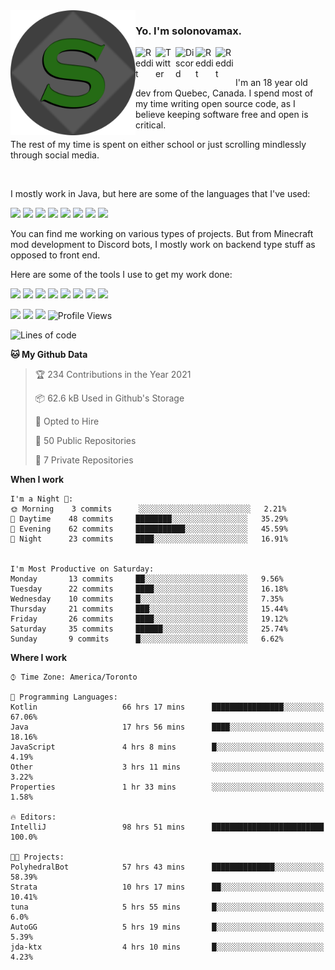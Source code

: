 <!-- dummy -->

<img align="left" alt="Avatar" width="200px" src="https://raw.githubusercontent.com/solonovamax/solonovamax/main/solonovamax-circle.png" />

### Yo. I'm solonovamax.

<a href="https://gitlab.com/solonovamax">
    <img align="left" alt="Reddit" width="32px" src="https://img.icons8.com/color/2x/gitlab.png">
</a>

<a href="https://twitter.com/solonovamax">
    <img align="left" alt="Twitter" width="32px" src="https://img.icons8.com/color/2x/twitter.png">
</a>

<a href="https://discord.gg/YFSQ4cF">
    <img align="left" alt="Discord" width="32px" src="https://img.icons8.com/color/2x/discord-logo.png">
</a>

<!-- <a href="https://twitch.tv/solonovamax">
    <img align="left" alt="Twitch" width="32px" src="https://img.icons8.com/color/2x/twitch.png">
</a> -->

<a href="https://reddit.com/u/solonovamax">
    <img align="left" alt="Reddit" width="32px" src="https://img.icons8.com/color/2x/reddit.png">
</a>

<a href="https://www.youtube.com/channel/UCTxCeyGu41WfEBT8mXpjHMA">
    <img align="left" alt="Reddit" width="32px" src="https://img.icons8.com/color/2x/youtube.png">
</a>

<!-- <a href="https://open.spotify.com/user/solonovamax">
    <img align="left" alt="Spotify" width="32px" src="https://img.icons8.com/color/2x/spotify.png">
</a> -->

<br />
<br />

I'm an 18 year old dev from Quebec, Canada.
I spend most of my time writing open source code, as I believe keeping software free and open is critical.

The rest of my time is spent on either school or just scrolling mindlessly through social media.

<br/>

I mostly work in Java, but here are some of the languages that I've used:

<code><img height="20" src="https://img.icons8.com/color/1x/java-coffee-cup-logo.png"></code>
<code><img height="20" src="https://img.icons8.com/color/1x/kotlin.png"></code>
<code><img height="20" src="https://img.icons8.com/color/1x/javascript.png"></code>
<code><img height="20" src="https://img.icons8.com/color/1x/nodejs.png"></code>
<code><img height="20" src="https://img.icons8.com/color/1x/python.png"></code>
<code><img height="20" src="https://img.icons8.com/color/1x/html-5.png"></code>
<code><img height="20" src="https://img.icons8.com/color/1x/css3.png"></code>
<code><img height="20" src="https://img.icons8.com/color/1x/graphql.png"></code>

You can find me working on various types of projects.
But from Minecraft mod development to Discord bots, I mostly work on backend type stuff as opposed to front end.

Here are some of the tools I use to get my work done:

<code><img height="20" src="https://img.icons8.com/material/1x/intellij-idea.png"></code>
<code><img height="20" src="https://img.icons8.com/color/1x/git.png"></code>
<code><img height="20" src="https://img.icons8.com/color/1x/docker.png"></code>
<code><img height="20" src="https://img.icons8.com/color/1x/linux.png"></code>
<code><img height="20" src="https://img.icons8.com/color/1x/mongodb.png"></code>
<code><img height="20" src="https://img.icons8.com/metro/1x/mysql.png"></code>
<code><img height="20" src="https://img.icons8.com/fluent/1x/console.png"></code>
<code><img height="20" src="https://img.icons8.com/color/1x/open-source.png"></code>

![](https://img.shields.io/badge/OS-Linux-informational?style=flat&logo=Arch%20Linux&logoColor=white&color=007ec6)
![](https://img.shields.io/badge/Editor-IntelliJ%20Idea-informational?style=flat&logo=IntelliJ%20Idea&logoColor=white&color=007ec6)
![](https://img.shields.io/badge/Main%20Languages-Java%20%26%20Kotlin-informational?style=flat&logo=Java&logoColor=white&color=007ec6)
![Profile Views](https://komarev.com/ghpvc/?username=solonovamax&color=blue&style=flat)








<!--START_SECTION:waka-->
![Lines of code](https://img.shields.io/badge/From%20Hello%20World%20I%27ve%20Written-26884%20lines%20of%20code-blue)

**🐱 My Github Data** 

> 🏆 234 Contributions in the Year 2021
 > 
> 📦 62.6 kB Used in Github's Storage 
 > 
> 💼 Opted to Hire
 > 
> 📜 50 Public Repositories 
 > 
> 🔑 7 Private Repositories  
 > 
**When I work** 

```text
I'm a Night 🦉: 
🌞 Morning    3 commits      ░░░░░░░░░░░░░░░░░░░░░░░░░   2.21% 
🌆 Daytime    48 commits     ████████░░░░░░░░░░░░░░░░░   35.29% 
🌃 Evening    62 commits     ███████████░░░░░░░░░░░░░░   45.59% 
🌙 Night      23 commits     ████░░░░░░░░░░░░░░░░░░░░░   16.91%


I'm Most Productive on Saturday: 
Monday       13 commits     ██░░░░░░░░░░░░░░░░░░░░░░░   9.56% 
Tuesday      22 commits     ████░░░░░░░░░░░░░░░░░░░░░   16.18% 
Wednesday    10 commits     █░░░░░░░░░░░░░░░░░░░░░░░░   7.35% 
Thursday     21 commits     ███░░░░░░░░░░░░░░░░░░░░░░   15.44% 
Friday       26 commits     ████░░░░░░░░░░░░░░░░░░░░░   19.12% 
Saturday     35 commits     ██████░░░░░░░░░░░░░░░░░░░   25.74% 
Sunday       9 commits      █░░░░░░░░░░░░░░░░░░░░░░░░   6.62%

```


**Where I work** 

```text
⌚︎ Time Zone: America/Toronto

💬 Programming Languages: 
Kotlin                   66 hrs 17 mins      ████████████████░░░░░░░░░   67.06% 
Java                     17 hrs 56 mins      ████░░░░░░░░░░░░░░░░░░░░░   18.16% 
JavaScript               4 hrs 8 mins        █░░░░░░░░░░░░░░░░░░░░░░░░   4.19% 
Other                    3 hrs 11 mins       ░░░░░░░░░░░░░░░░░░░░░░░░░   3.22% 
Properties               1 hr 33 mins        ░░░░░░░░░░░░░░░░░░░░░░░░░   1.58%

🔥 Editors: 
IntelliJ                 98 hrs 51 mins      █████████████████████████   100.0%

🐱‍💻 Projects: 
PolyhedralBot            57 hrs 43 mins      ██████████████░░░░░░░░░░░   58.39% 
Strata                   10 hrs 17 mins      ██░░░░░░░░░░░░░░░░░░░░░░░   10.41% 
tuna                     5 hrs 55 mins       █░░░░░░░░░░░░░░░░░░░░░░░░   6.0% 
AutoGG                   5 hrs 19 mins       █░░░░░░░░░░░░░░░░░░░░░░░░   5.39% 
jda-ktx                  4 hrs 10 mins       █░░░░░░░░░░░░░░░░░░░░░░░░   4.23%

```


<!--END_SECTION:waka-->

<!--
**solonovamax/solonovamax** is a ✨ _special_ ✨ repository because its `README.md` (this file) appears on your GitHub profile.

Here are some ideas to get you started:

- 🔭 I’m currently working on ...
- 🌱 I’m currently learning ...
- 👯 I’m looking to collaborate on ...
- 🤔 I’m looking for help with ...
- 💬 Ask me about ...
- 📫 How to reach me: ...
- 😄 Pronouns: ...
- ⚡ Fun fact: ...
-->

